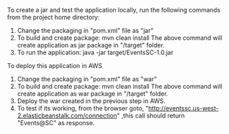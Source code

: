 To create a jar and test the application locally, run the following commands from the project home directory:

1. Change the packaging in "pom.xml" file as "<packaging>jar</packaging>"
2. To build and create package: mvn clean install
    The above command will create application as jar package in "/target" folder.
3. To run the application: java -jar target/EventsSC-1.0.jar


To deploy this application in AWS

1. Change the packaging in "pom.xml" file as "<packaging>war</packaging>"
2. To build and create package: mvn clean install
    The above command will create application as war package in "/target" folder.
3. Deploy the war created in the previous step in AWS.
4. To test if its working, from the browser goto, "http://eventssc.us-west-2.elasticbeanstalk.com/connection"
    ,this call should return "Events@SC" as response.
